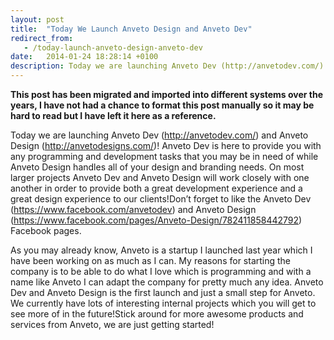```yaml
---
layout: post
title:  "Today We Launch Anveto Design and Anveto Dev"
redirect_from:
   - /today-launch-anveto-design-anveto-dev
date:   2014-01-24 18:28:14 +0100
description: Today we are launching Anveto Dev (http://anvetodev.com/) and Anveto Design (...
---
```


**This post has been migrated and imported into different systems over the years, I have not had a chance to format this post manually so it may be hard to read but I have left it here as a reference.**

Today we are launching Anveto Dev (<http://anvetodev.com/>) and Anveto Design (<http://anvetodesigns.com/>)! Anveto Dev is here to provide you with any programming and development tasks that you may be in need of while Anveto Design handles all of your design and branding needs. On most larger projects Anveto Dev and Anveto Design will work closely with one another in order to provide both a great development experience and a great design experience to our clients!Don’t forget to like the Anveto Dev (<https://www.facebook.com/anvetodev>) and Anveto Design (<https://www.facebook.com/pages/Anveto-Design/782411858442792>) Facebook pages.  
  


  


  
As you may already know, Anveto is a startup I launched last year which I have been working on as much as I can. My reasons for starting the company is to be able to do what I love which is programming and with a name like Anveto I can adapt the company for pretty much any idea. Anveto Dev and Anveto Design is the first launch and just a small step for Anveto. We currently have lots of interesting internal projects which you will get to see more of in the future!Stick around for more awesome products and services from Anveto, we are just getting started!
